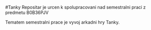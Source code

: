 #Tanky
Repositar je urcen k spolupracovani nad semestralni praci z predmetu B0B36PJV

Tematem semestralni prace je vyvoj arkadni hry Tanky.